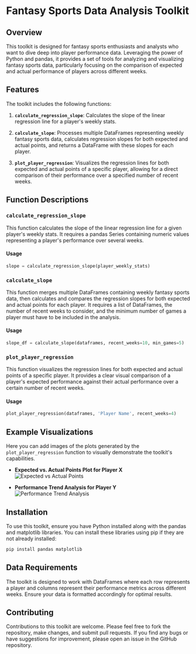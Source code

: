 # Fantasy Sports Data Analysis Toolkit

## Overview
This toolkit is designed for fantasy sports enthusiasts and analysts who want to dive deep into player performance data. Leveraging the power of Python and pandas, it provides a set of tools for analyzing and visualizing fantasy sports data, particularly focusing on the comparison of expected and actual performance of players across different weeks.

## Features
The toolkit includes the following functions:

1. **`calculate_regression_slope`**: Calculates the slope of the linear regression line for a player's weekly stats.

2. **`calculate_slope`**: Processes multiple DataFrames representing weekly fantasy sports data, calculates regression slopes for both expected and actual points, and returns a DataFrame with these slopes for each player.

3. **`plot_player_regression`**: Visualizes the regression lines for both expected and actual points of a specific player, allowing for a direct comparison of their performance over a specified number of recent weeks.

## Function Descriptions

### `calculate_regression_slope`
This function calculates the slope of the linear regression line for a given player's weekly stats. It requires a pandas Series containing numeric values representing a player's performance over several weeks.

#### Usage
```python
slope = calculate_regression_slope(player_weekly_stats)
```

### `calculate_slope`
This function merges multiple DataFrames containing weekly fantasy sports data, then calculates and compares the regression slopes for both expected and actual points for each player. It requires a list of DataFrames, the number of recent weeks to consider, and the minimum number of games a player must have to be included in the analysis.

#### Usage
```python
slope_df = calculate_slope(dataframes, recent_weeks=10, min_games=5)
```

### `plot_player_regression`
This function visualizes the regression lines for both expected and actual points of a specific player. It provides a clear visual comparison of a player's expected performance against their actual performance over a certain number of recent weeks.

#### Usage
```python
plot_player_regression(dataframes, 'Player Name', recent_weeks=4)
```

## Example Visualizations
Here you can add images of the plots generated by the `plot_player_regression` function to visually demonstrate the toolkit's capabilities.

- **Expected vs. Actual Points Plot for Player X**  
  ![Expected vs Actual Points](link-to-image-1)

- **Performance Trend Analysis for Player Y**  
  ![Performance Trend Analysis](link-to-image-2)

## Installation
To use this toolkit, ensure you have Python installed along with the pandas and matplotlib libraries. You can install these libraries using pip if they are not already installed:
```bash
pip install pandas matplotlib
```

## Data Requirements
The toolkit is designed to work with DataFrames where each row represents a player and columns represent their performance metrics across different weeks. Ensure your data is formatted accordingly for optimal results.

## Contributing
Contributions to this toolkit are welcome. Please feel free to fork the repository, make changes, and submit pull requests. If you find any bugs or have suggestions for improvement, please open an issue in the GitHub repository.
